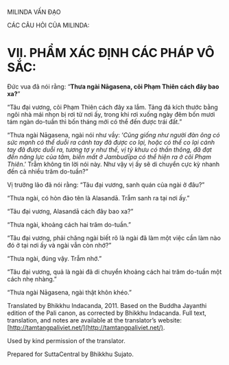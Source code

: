  

MILINDA VẤN ĐẠO

CÁC CÂU HỎI CỦA MILINDA:

# VII. PHẨM XÁC ĐỊNH CÁC PHÁP VÔ SẮC:

Đức vua đã nói rằng: “**Thưa ngài Nāgasena, cõi Phạm Thiên cách đây bao xa?**”

“Tâu đại vương, cõi Phạm Thiên cách đây xa lắm. Tảng đá kích thước bằng ngôi nhà mái nhọn bị rơi từ nơi ấy, trong khi rơi xuống ngày đêm bốn mươi tám ngàn do-tuần thì bốn tháng mới có thể đến được trái đất.”

“Thưa ngài Nāgasena, ngài nói như vầy: ‘_Cũng_ _giống như người đàn ông có sức mạnh có thể duỗi ra cánh tay đã được co lại, hoặc có thể co lại cánh tay đã được duỗi ra, tương tợ y như thế, vị tỳ khưu có thần thông, đã đạt đến năng lực của tâm, biến mất ở Jambudīpa có thể hiện ra ở cõi Phạm Thiên_.’ Trẫm không tin lời nói này. Như vậy vị ấy sẽ di chuyển cực kỳ nhanh đến cả nhiều trăm do-tuần?”

Vị trưởng lão đã nói rằng: “Tâu đại vương, sanh quán của ngài ở đâu?”

“Thưa ngài, có hòn đảo tên là Alasandā. Trẫm sanh ra tại nơi ấy.”

“Tâu đại vương, Alasandā cách đây bao xa?”

“Thưa ngài, khoảng cách hai trăm do-tuần.”

“Tâu đại vương, phải chăng ngài biết rõ là ngài đã làm một việc cần làm nào đó ở tại nơi ấy và ngài vẫn còn nhớ?”

“Thưa ngài, đúng vậy. Trẫm nhớ.”

“Tâu đại vương, quả là ngài đã di chuyển khoảng cách hai trăm do-tuần một cách nhẹ nhàng.”

“Thưa ngài Nāgasena, ngài thật khôn khéo.”

Translated by Bhikkhu Indacanda, 2011. Based on the Buddha Jayanthi edition of the Pali canon, as corrected by Bhikkhu Indacanda. Full text, translation, and notes are available at the translator’s website: [http://tamtangpaliviet.net/](http://tamtangpaliviet.net/).

Used by kind permission of the translator.

Prepared for SuttaCentral by Bhikkhu Sujato.